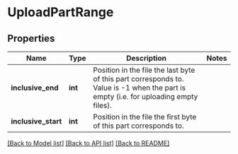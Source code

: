 # UploadPartRange

## Properties
Name | Type | Description | Notes
------------ | ------------- | ------------- | -------------
**inclusive_end** | **int** | Position in the file the last byte of this part corresponds to. Value is -1 when the part is empty (i.e. for uploading empty files). | 
**inclusive_start** | **int** | Position in the file the first byte of this part corresponds to. | 

[[Back to Model list]](../../README.md#documentation-for-models) [[Back to API list]](../../README.md#documentation-for-api-endpoints) [[Back to README]](../../README.md)

